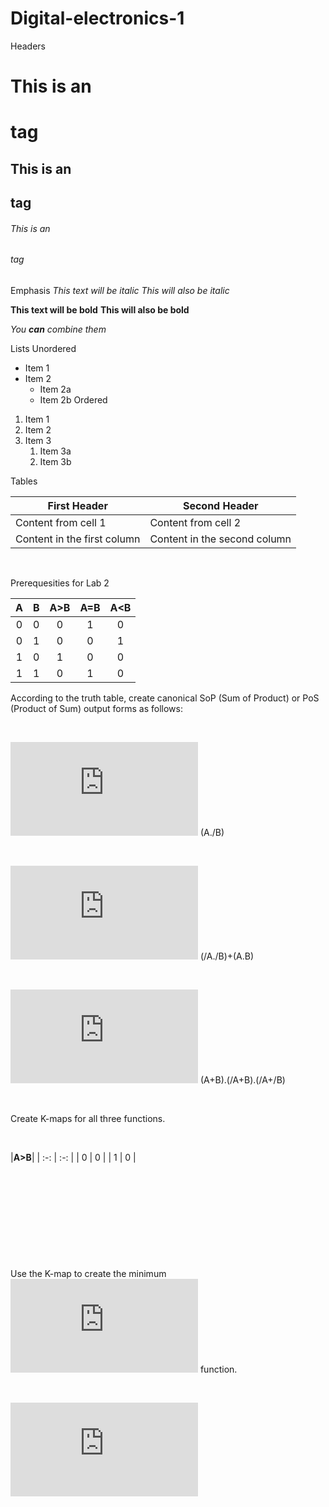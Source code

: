 # Digital-electronics-1


Headers
# This is an <h1> tag
## This is an <h2> tag
###### This is an <h6> tag
  
  Emphasis
*This text will be italic*
_This will also be italic_

**This text will be bold**
__This will also be bold__

_You **can** combine them_

Lists
Unordered
* Item 1
* Item 2
  * Item 2a
  * Item 2b
Ordered
1. Item 1
1. Item 2
1. Item 3
   1. Item 3a
   1. Item 3b
   
   
Tables

First Header | Second Header
------------ | -------------
Content from cell 1 | Content from cell 2
Content in the first column | Content in the second column

 &nbsp;
 &nbsp;

 
Prerequesities for Lab 2

| **A** | **B** | **A>B** | **A=B** | **A<B** |
| :-: | :-: | :-: | :-: | :-: |
| 0 | 0 | 0 | 1 | 0 |
| 0 | 1 | 0 | 0 | 1 |
| 1 | 0 | 1 | 0 | 0 |
| 1 | 1 | 0 | 1 | 0 |

According to the truth table, create canonical SoP (Sum of Product) or PoS (Product of Sum) output forms as follows:

&nbsp;

![equation](https://latex.codecogs.com/gif.latex?y_%7BA%3EB%7D%5E%7BSoP%7D%3D) (A./B)

&nbsp;

![equation](https://latex.codecogs.com/gif.latex?y_%7BA%3DB%7D%5E%7BSoP%7D%3D) (/A./B)+(A.B)

&nbsp;

![equation](https://latex.codecogs.com/gif.latex?y_%7BA%3CB%7D%5E%7BPoS%7D%3D) (A+B).(/A+B).(/A+/B)


&nbsp;


Create K-maps for all three functions.

&nbsp;

|**A>B**|
| :-: | :-: |
| 0 | 0 |
| 1 | 0 |

&nbsp;

&nbsp;

&nbsp;

&nbsp;

&nbsp;

Use the K-map to create the minimum ![equation](https://latex.codecogs.com/gif.latex?y_%7BA%3CB%7D%5E%7BPoS%2Cmin%7D) function.

&nbsp;

![equation](https://latex.codecogs.com/gif.latex?y_%7BA%3CB%7D%5E%7BPoS%2Cmin%7D%20%3D)

&nbsp;

